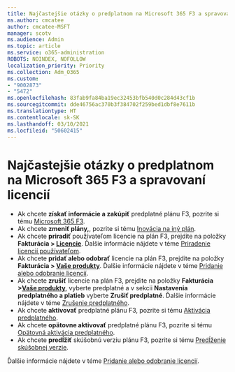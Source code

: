 ```yaml
---
title: Najčastejšie otázky o predplatnom na Microsoft 365 F3 a spravovaní licencií
ms.author: cmcatee
author: cmcatee-MSFT
manager: scotv
ms.audience: Admin
ms.topic: article
ms.service: o365-administration
ROBOTS: NOINDEX, NOFOLLOW
localization_priority: Priority
ms.collection: Adm_O365
ms.custom:
- "9002873"
- "5472"
ms.openlocfilehash: 83fab9fa84ba19ec32453bfb540d0c284d43cf1b
ms.sourcegitcommit: dde46756ac370b3f384702f259bed1dbf8e7611b
ms.translationtype: HT
ms.contentlocale: sk-SK
ms.lasthandoff: 03/10/2021
ms.locfileid: "50602415"
---
```

# <a name="microsoft-365-f3-subscription-and-license-management-faq"></a>Najčastejšie otázky o predplatnom na Microsoft 365 F3 a spravovaní licencií

- Ak chcete **získať informácie a zakúpiť** predplatné plánu F3, pozrite si tému [Microsoft 365 F3](https://www.microsoft.com/microsoft-365/microsoft-365-enterprise-f3?activetab=pivot%3aoverviewtab).
- Ak chcete **zmeniť plány,**, pozrite si tému [Inovácia na iný plán](https://docs.microsoft.com/microsoft-365/commerce/subscriptions/upgrade-to-different-plan).
- Ak chcete **priradiť** používateľom licencie na plán F3, prejdite na položky **Fakturácia > [Licencie](https://go.microsoft.com/fwlink/p/?linkid=842264)**. Ďalšie informácie nájdete v téme [Priradenie licencií používateľom](https://docs.microsoft.com/microsoft-365/admin/manage/assign-licenses-to-users).
- Ak chcete **pridať alebo odobrať** licencie na plán F3, prejdite na položky **Fakturácia > [Vaše produkty](https://go.microsoft.com/fwlink/p/?linkid=842054)**. Ďalšie informácie nájdete v téme [Pridanie alebo odobranie licencií](https://docs.microsoft.com/microsoft-365/commerce/licenses/buy-licenses#buy-or-remove-licenses-for-your-business-subscription).
- Ak chcete **zrušiť** licencie na plán F3, prejdite na položky **Fakturácia >[Vaše produkty](https://go.microsoft.com/fwlink/p/?linkid=842054)**, vyberte predplatné a v sekcii **Nastavenia predplatného a platieb** vyberte **Zrušiť predplatné**. Ďalšie informácie nájdete v téme [Zrušenie predplatného](https://docs.microsoft.com/microsoft-365/commerce/subscriptions/cancel-your-subscription).
- Ak chcete **aktivovať** predplatné plánu F3, pozrite si tému [Aktivácia predplatného](https://docs.microsoft.com/alchemyinsights/activate-your-office-365-subscription).
- Ak chcete **opätovne aktivovať** predplatné plánu F3, pozrite si tému [Opätovná aktivácia predplatného](https://docs.microsoft.com/alchemyinsights/reactivate-your-subscription).
- Ak chcete **predĺžiť** skúšobnú verziu plánu F3, pozrite si tému [Predĺženie skúšobnej verzie](https://docs.microsoft.com/microsoft-365/commerce/extend-your-trial).

Ďalšie informácie nájdete v téme [Pridanie alebo odobranie licencií](https://docs.microsoft.com/microsoft-365/commerce/licenses/buy-licenses).